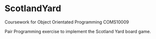 # ScotlandYard

Coursework for Object Orientated Programming COMS10009

Pair Programming exercise to implement the Scotland Yard board game.
